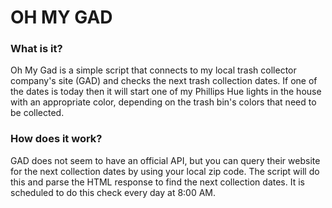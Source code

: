 # OH MY GAD

### What is it?

Oh My Gad is a simple script that connects to my local trash collector company's site (GAD) and checks the next
trash collection dates. If one of the dates is today then it will start one of my Phillips Hue lights in the house
with an appropriate color, depending on the trash bin's colors that need to be collected.

### How does it work?

GAD does not seem to have an official API, but you can query their website for the next collection dates by using 
your local zip code. The script will do this and parse the HTML response to find the next collection dates.
It is scheduled to do this check every day at 8:00 AM.